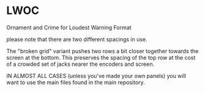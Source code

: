 # LWOC
Ornament and Crime for Loudest Warning Format

please note that there are two different spacings in use. 

The "broken grid" variant pushes two rows a bit closer together towards the screen at the bottom. This preserves the spacing of the top row at the cost of a crowded set of jacks nearer the encoders and  screen. 

IN ALMOST ALL CASES (unless you've made your own panels) you will want to use the main files found in the main repository. 
